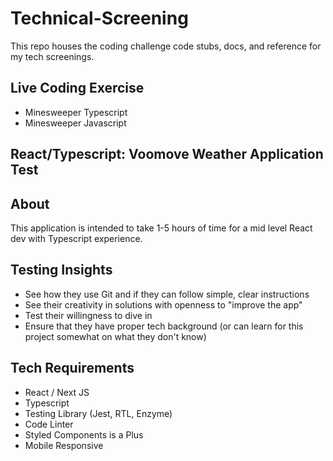 # Technical-Screening

This repo houses the coding challenge code stubs, docs, and reference for my tech screenings.

## Live Coding Exercise

- Minesweeper Typescript
- Minesweeper Javascript

## React/Typescript: Voomove Weather Application Test

## About

This application is intended to take 1-5 hours of time for a mid level React dev with Typescript experience.

## Testing Insights

- See how they use Git and if they can follow simple, clear instructions
- See their creativity in solutions with openness to "improve the app"
- Test their willingness to dive in
- Ensure that they have proper tech background (or can learn for this project somewhat on what they don't know)

## Tech Requirements

- React / Next JS
- Typescript
- Testing Library (Jest, RTL, Enzyme)
- Code Linter
- Styled Components is a Plus
- Mobile Responsive
